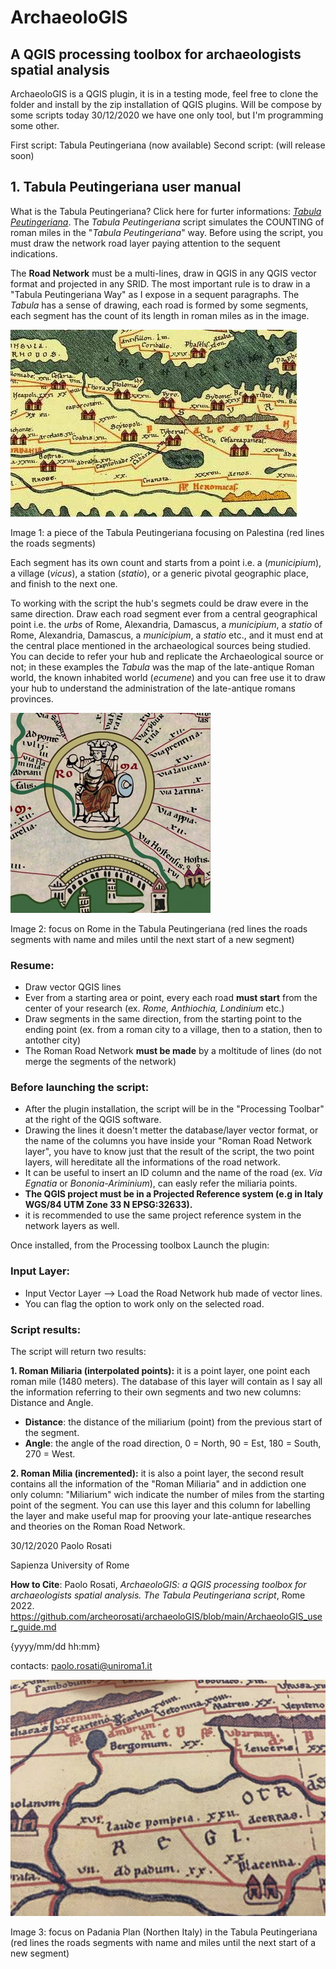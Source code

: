 # ArchaeoloGIS
## A QGIS processing toolbox for archaeologists spatial analysis

ArchaeoloGIS is a QGIS plugin, it is in a testing mode, feel free to clone the folder and install by the zip installation of QGIS plugins. 
Will be compose by some scripts today 30/12/2020 we have one only tool, but I'm programming some other.

First script: Tabula Peutingeriana (now available)
Second script: (will release soon)


## 1. Tabula Peutingeriana user manual

What is the Tabula Peutingeriana? Click here for furter informations: [*Tabula Peutingeriana*](https://en.wikipedia.org/wiki/Tabula_Peutingeriana).
The *Tabula Peutingeriana* script simulates the COUNTING of roman miles in the "*Tabula Peutingeriana*" way.
Before using the script, you must draw the network road layer paying attention to the sequent indications.

The **Road Network** must be a multi-lines, draw in QGIS in any QGIS vector format and projected in any SRID. 
The most important rule is to draw in a "Tabula Peutingeriana Way" as I expose in a sequent paragraphs. 
The *Tabula* has a sense of drawing, each road is formed by some segments, each segment has the count of its length in roman miles as in the image.

![Tabula Peutingeriana](https://github.com/archeorosati/archaeoloGIS/blob/main/Images/tabula-peutingeriana.jpg)

Image 1: a piece of the Tabula Peutingeriana focusing on Palestina (red lines the roads segments)

Each segment has its own count and starts from a point i.e. a (*municipium*), a village (*vicus*), a station (*statio*), or a generic pivotal geographic place, and finish to the next one.

To working with the script the hub's segmets could be draw evere in the same direction. Draw each road segment ever from a central geographical point i.e. the *urbs* of Rome, Alexandria, Damascus, a *municipium*, a *statio* of Rome, Alexandria, Damascus, a *municipium*, a *statio* etc., and it must end at the central place mentioned in the archaeological sources being studied. You can decide to refer your hub and replicate the Archaeological source or not; in these examples the *Tabula* was the map of the late-antique Roman world, the known inhabited world (*ecumene*) and you can free use it to draw your hub to understand the administration of the late-antique romans provinces.

![Tabula Peutingeriana2](https://github.com/archeorosati/archaeoloGIS/blob/main/Images/tp_roma_vs.jpg)

Image 2: focus on Rome in the Tabula Peutingeriana (red lines the roads segments with name and miles until the next start of a new segment)

### Resume:
- Draw vector QGIS lines
- Ever from a starting area or point, every each road **must start** from the center of your research (ex. _Rome, Anthiochia, Londinium_ etc.)
- Draw segments in the same direction, from the starting point to the ending point (ex. from a roman city to a village, then to a station, then to antother city)
- The Roman Road Network **must be made** by a moltitude of lines (do not merge the segments of the network)  

### Before launching the script:
- After the plugin installation, the script will be in the "Processing Toolbar" at the right of the QGIS software.
- Drawing the lines it doesn't metter the database/layer vector format, or the name of the columns you have inside your "Roman Road Network layer", you have to know just that the result of the script, the two point layers, will hereditate all the informations of the road network.
- It can be useful to insert an ID column and the name of the road (ex. *Via Egnatia* or *Bononia-Ariminium*), can easly refer the miliaria points.
-  **The QGIS project must be in a Projected Reference system (e.g in Italy WGS/84 UTM Zone 33 N EPSG:32633).**
- it is recommended to use the same project reference system in the network layers as well. 

Once installed, from the Processing toolbox Launch the plugin:

### Input Layer:
- Input Vector Layer --> Load the Road Network hub made of vector lines.
- You can flag the option to work only on the selected road.

### Script results:
The script will return two results:

**1. Roman Miliaria (interpolated points):** 
it is a point layer, one point each roman mile (1480 meters). The database of this layer will contain as I say all the information referring to their own segments and two new columns: Distance and Angle.
 - **Distance**: the distance of the miliarium (point) from the previous start of the segment.
 - **Angle**: the angle of the road direction, 0 = North, 90 = Est, 180 = South, 270 = West.
 
**2. Roman Milia (incremented):**
it is also a point layer, the second result contains all the information of the "Roman Miliaria" and in addiction one only column: "Miliarium" wich indicate the number of miles from the starting point of the segment. You can use this layer and this column for labelling the layer and make useful map for prooving your late-antique researches and theories on the Roman Road Network.

30/12/2020 Paolo Rosati

Sapienza University of Rome

**How to Cite**: 
Paolo Rosati, *ArchaeoloGIS: a QGIS processing toolbox for archaeologists spatial analysis. The Tabula Peutingeriana script*, Rome 2022.
https://github.com/archeorosati/archaeoloGIS/blob/main/ArchaeoloGIS_user_guide.md 

{yyyy/mm/dd hh:mm}

contacts: paolo.rosati@uniroma1.it

![Tabula Peutingeriana2](https://github.com/archeorosati/archaeoloGIS/blob/main/Images/18983388_1549968645076978_902180483_n.jpg)

Image 3: focus on Padania Plan (Northen Italy) in the Tabula Peutingeriana (red lines the roads segments with name and miles until the next start of a new segment)
